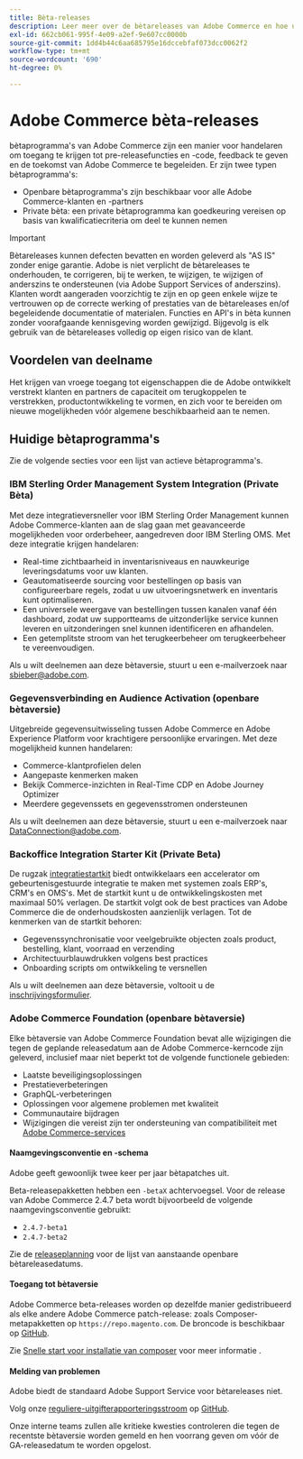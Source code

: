 ```yaml
---
title: Bèta-releases
description: Leer meer over de bètareleases van Adobe Commerce en hoe u hieraan kunt deelnemen.
exl-id: 662cb061-995f-4e09-a2ef-9e607cc0000b
source-git-commit: 1dd4b44c6aa685795e16dccebfaf073dcc0062f2
workflow-type: tm+mt
source-wordcount: '690'
ht-degree: 0%

---
```


# Adobe Commerce bèta-releases

bètaprogramma&#39;s van Adobe Commerce zijn een manier voor handelaren om toegang te krijgen tot pre-releasefuncties en -code, feedback te geven en de toekomst van Adobe Commerce te begeleiden. Er zijn twee typen bètaprogramma&#39;s:

- Openbare bètaprogramma&#39;s zijn beschikbaar voor alle Adobe Commerce-klanten en -partners
- Private bèta: een private bètaprogramma kan goedkeuring vereisen op basis van kwalificatiecriteria om deel te kunnen nemen

>[!IMPORTANT]
>
>Bètareleases kunnen defecten bevatten en worden geleverd als &quot;AS IS&quot; zonder enige garantie. Adobe is niet verplicht de bètareleases te onderhouden, te corrigeren, bij te werken, te wijzigen, te wijzigen of anderszins te ondersteunen (via Adobe Support Services of anderszins). Klanten wordt aangeraden voorzichtig te zijn en op geen enkele wijze te vertrouwen op de correcte werking of prestaties van de bètareleases en/of begeleidende documentatie of materialen. Functies en API&#39;s in bèta kunnen zonder voorafgaande kennisgeving worden gewijzigd. Bijgevolg is elk gebruik van de bètareleases volledig op eigen risico van de klant.

## Voordelen van deelname

Het krijgen van vroege toegang tot eigenschappen die de Adobe ontwikkelt verstrekt klanten en partners de capaciteit om terugkoppelen te verstrekken, productontwikkeling te vormen, en zich voor te bereiden om nieuwe mogelijkheden vóór algemene beschikbaarheid aan te nemen.

## Huidige bètaprogramma&#39;s

Zie de volgende secties voor een lijst van actieve bètaprogramma&#39;s.

### IBM Sterling Order Management System Integration (Private Bèta)

Met deze integratieversneller voor IBM Sterling Order Management kunnen Adobe Commerce-klanten aan de slag gaan met geavanceerde mogelijkheden voor orderbeheer, aangedreven door IBM Sterling OMS. Met deze integratie krijgen handelaren:
- Real-time zichtbaarheid in inventarisniveaus en nauwkeurige leveringsdatums voor uw klanten.
- Geautomatiseerde sourcing voor bestellingen op basis van configureerbare regels, zodat u uw uitvoeringsnetwerk en inventaris kunt optimaliseren.
- Een universele weergave van bestellingen tussen kanalen vanaf één dashboard, zodat uw supportteams de uitzonderlijke service kunnen leveren en uitzonderingen snel kunnen identificeren en afhandelen.
- Een getemplitste stroom van het terugkeerbeheer om terugkeerbeheer te vereenvoudigen.

Als u wilt deelnemen aan deze bètaversie, stuurt u een e-mailverzoek naar [sbieber@adobe.com](mailto:sbieber@adobe.com).

### Gegevensverbinding en Audience Activation (openbare bètaversie)

Uitgebreide gegevensuitwisseling tussen Adobe Commerce en Adobe Experience Platform voor krachtigere persoonlijke ervaringen. Met deze mogelijkheid kunnen handelaren:
- Commerce-klantprofielen delen
- Aangepaste kenmerken maken
- Bekijk Commerce-inzichten in Real-Time CDP en Adobe Journey Optimizer
- Meerdere gegevenssets en gegevensstromen ondersteunen

Als u wilt deelnemen aan deze bètaversie, stuurt u een e-mailverzoek naar [DataConnection@adobe.com](mailto:DataConnection@adobe.com).

### Backoffice Integration Starter Kit (Private Beta)

De rugzak [integratiestartkit](https://developer-stage.adobe.com/commerce/extensibility/app-development/starter-kit/) biedt ontwikkelaars een accelerator om gebeurtenisgestuurde integratie te maken met systemen zoals ERP&#39;s, CRM&#39;s en OMS&#39;s. Met de startkit kunt u de ontwikkelingskosten met maximaal 50% verlagen. De startkit volgt ook de best practices van Adobe Commerce die de onderhoudskosten aanzienlijk verlagen. Tot de kenmerken van de startkit behoren:
- Gegevenssynchronisatie voor veelgebruikte objecten zoals product, bestelling, klant, voorraad en verzending
- Architectuurblauwdrukken volgens best practices
- Onboarding scripts om ontwikkeling te versnellen

Als u wilt deelnemen aan deze bètaversie, voltooit u de [inschrijvingsformulier](https://forms.office.com/r/YbYArqE3DT).

### Adobe Commerce Foundation (openbare bètaversie)

Elke bètaversie van Adobe Commerce Foundation bevat alle wijzigingen die tegen de geplande releasedatum aan de Adobe Commerce-kerncode zijn geleverd, inclusief maar niet beperkt tot de volgende functionele gebieden:

- Laatste beveiligingsoplossingen
- Prestatieverbeteringen
- GraphQL-verbeteringen
- Oplossingen voor algemene problemen met kwaliteit
- Communautaire bijdragen
- Wijzigingen die vereist zijn ter ondersteuning van compatibiliteit met [Adobe Commerce-services](https://experienceleague.adobe.com/docs/commerce-merchant-services/user-guides/home.html)

#### Naamgevingsconventie en -schema

Adobe geeft gewoonlijk twee keer per jaar bètapatches uit.

Beta-releasepakketten hebben een `-betaX` achtervoegsel. Voor de release van Adobe Commerce 2.4.7 beta wordt bijvoorbeeld de volgende naamgevingsconventie gebruikt:

- `2.4.7-beta1`
- `2.4.7-beta2`

Zie de [releaseplanning](schedule.md) voor de lijst van aanstaande openbare bètareleasedatums.


#### Toegang tot bètaversie

Adobe Commerce beta-releases worden op dezelfde manier gedistribueerd als elke andere Adobe Commerce patch-release: zoals Composer-metapakketten op `https://repo.magento.com`. De broncode is beschikbaar op [GitHub](https://github.com/magento/magento2).

Zie [Snelle start voor installatie van composer](../installation/composer.md) voor meer informatie .

#### Melding van problemen

Adobe biedt de standaard Adobe Support Service voor bètareleases niet.

Volg onze [reguliere-uitgifterapporteringsstroom](https://developer.adobe.com/commerce/contributor/guides/code-contributions/) op [GitHub](https://github.com/magento/magento2).

Onze interne teams zullen alle kritieke kwesties controleren die tegen de recentste bètaversie worden gemeld en hen voorrang geven om vóór de GA-releasedatum te worden opgelost.
